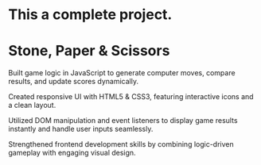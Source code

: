 # This a complete project.

<h1>Stone, Paper & Scissors</h1>

<p>Built game logic in JavaScript to generate computer moves, compare results, and update scores dynamically.</p>
<p>Created responsive UI with HTML5 & CSS3, featuring interactive icons and a clean layout.</p>
<p>Utilized DOM manipulation and event listeners to display game results instantly and handle user inputs seamlessly.</p>
<p>Strengthened frontend development skills by combining logic-driven gameplay with engaging visual design.</p>